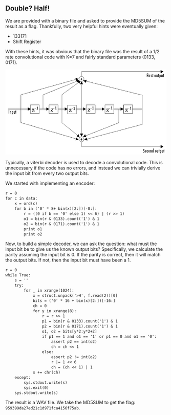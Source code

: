 ## Double? Half!

We are provided with a binary file and asked to provide the MD5SUM of the result as a flag. Thankfully, two very helpful hints were eventually given:

 - 133171
 - Shift Register

With these hints, it was obvious that the binary file was the result of a 1/2 rate convolutional code with K=7 and fairly standard parameters (0133, 0171).  

![133 177 Convolutional Code](convdiag.gif)

Typically, a viterbi decoder is used to decode a convolutional code. This is unnecessary if the code has no errors, and instead we can trivially derive the input bit from every two output bits.

We started with implementing an encoder:

```
r = 0
for c in data:
    x = ord(c)
    for b in ('0' * 8+ bin(x)[2:])[-8:]:
        r = ((0 if b == '0' else 1) << 6) | (r >> 1)
        o1 = bin(r & 0133).count('1') & 1
        o2 = bin(r & 0171).count('1') & 1
        print o1
        print o2
```

Now, to build a simple decoder, we can ask the question: what must the input bit be to give us the known output bits? Specifically, we calculate the parity assuming the input bit is 0. If the parity is correct, then it will match the output bits. If not, then the input bit must have been a 1.

```
r = 0
while True:
    s = ''
    try:
        for _ in xrange(1024):
            x = struct.unpack('>H', f.read(2))[0]
            bits = ('0' * 16 + bin(x)[2:])[-16:]
            ch = 0
            for y in xrange(8):
                r = r >> 1
                p1 = bin(r & 0133).count('1') & 1
                p2 = bin(r & 0171).count('1') & 1
                o1, o2 = bits[y*2:y*2+2]
                if p1 == 1 and o1 == '1' or p1 == 0 and o1 == '0':
                    assert p2 == int(o2)
                    ch = ch << 1
                else:
                    assert p2 != int(o2)
                    r |= 1 << 6
                    ch = (ch << 1) | 1
            s += chr(ch)
    except:
        sys.stdout.write(s)
        sys.exit(0)
    sys.stdout.write(s)
```

The result is a WAV file. We take the MD5SUM to get the flag: ```959399da27ed21c1d971fca4156f75ab```.
